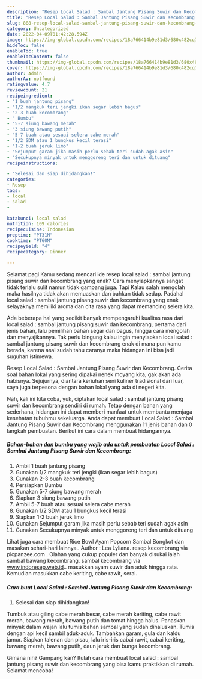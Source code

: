 ```yaml
---
description: "Resep Local Salad : Sambal Jantung Pisang Suwir dan Kecombrang yang Bikin Ngiler , Enak"
title: "Resep Local Salad : Sambal Jantung Pisang Suwir dan Kecombrang yang Bikin Ngiler , Enak"
slug: 888-resep-local-salad-sambal-jantung-pisang-suwir-dan-kecombrang-yang-bikin-ngiler-enak
category: Uncategorized
date: 2022-04-09T01:42:28.594Z
image: https://img-global.cpcdn.com/recipes/18a766414b9e81d3/680x482cq70/local-salad-sambal-jantung-pisang-suwir-dan-kecombrang-foto-resep-utama.jpg
hideToc: false
enableToc: true
enableTocContent: false
thumbnail: https://img-global.cpcdn.com/recipes/18a766414b9e81d3/680x482cq70/local-salad-sambal-jantung-pisang-suwir-dan-kecombrang-foto-resep-utama.jpg
cover: https://img-global.cpcdn.com/recipes/18a766414b9e81d3/680x482cq70/local-salad-sambal-jantung-pisang-suwir-dan-kecombrang-foto-resep-utama.jpg
author: Admin
authorAv: notfound
ratingvalue: 4.7
reviewcount: 21
recipeingredient:
- "1 buah jantung pisang"
- "1/2 mangkuk teri jengki ikan segar lebih bagus"
- "2-3 buah kecombrang"
- " Bumbu"
- "5-7 siung bawang merah"
- "3 siung bawang putih"
- "5-7 buah atau sesuai selera cabe merah"
- "1/2 SDM atau 1 bungkus kecil terasi"
- "1-2 buah jeruk limo"
- "Sejumput garam jika masih perlu sebab teri sudah agak asin"
- "Secukupnya minyak untuk menggoreng teri dan untuk dituang"
recipeinstructions:

- "Selesai dan siap dihidangkan!"
categories:
- Resep
tags:
- local
- salad
- 

katakunci: local salad  
nutrition: 109 calories
recipecuisine: Indonesian
preptime: "PT31M"
cooktime: "PT60M"
recipeyield: "4"
recipecategory: Dinner

---
```



Selamat pagi Kamu sedang mencari ide resep local salad : sambal jantung pisang suwir dan kecombrang yang enak? Cara menyiapkannya sangat tidak terlalu sulit namun tidak gampang juga. Tapi Kalau salah mengolah maka hasilnya tidak akan memuaskan dan bahkan tidak sedap. Padahal local salad : sambal jantung pisang suwir dan kecombrang yang enak selayaknya memiliki aroma dan cita rasa yang dapat memancing selera kita.


Ada beberapa hal yang sedikit banyak mempengaruhi kualitas rasa dari local salad : sambal jantung pisang suwir dan kecombrang, pertama dari jenis bahan, lalu pemilihan bahan segar dan bagus, hingga cara mengolah dan menyajikannya. Tak perlu bingung kalau ingin menyiapkan local salad : sambal jantung pisang suwir dan kecombrang enak di mana pun kamu berada, karena asal sudah tahu caranya maka hidangan ini bisa jadi suguhan istimewa.

Resep Local Salad : Sambal Jantung Pisang Suwir dan Kecombrang. Cerita soal bahan lokal yang sering dipakai nenek moyang kita, gak akan ada habisnya. Sejujurnya, diantara keriuhan seni kuliner tradisional dari luar, saya juga terpesona dengan bahan lokal yang ada di negeri kita.


Nah, kali ini kita coba, yuk, ciptakan local salad : sambal jantung pisang suwir dan kecombrang sendiri di rumah. Tetap dengan bahan yang sederhana, hidangan ini dapat memberi manfaat untuk membantu menjaga kesehatan tubuhmu sekeluarga. Anda dapat membuat Local Salad : Sambal Jantung Pisang Suwir dan Kecombrang menggunakan 11 jenis bahan dan 0 langkah pembuatan. Berikut ini cara dalam membuat hidangannya.

<!--inarticleads1-->

##### Bahan-bahan dan bumbu yang wajib ada untuk pembuatan Local Salad : Sambal Jantung Pisang Suwir dan Kecombrang:

1. Ambil 1 buah jantung pisang
1. Gunakan 1/2 mangkuk teri jengki (ikan segar lebih bagus)
1. Gunakan 2-3 buah kecombrang
1. Persiapkan  Bumbu
1. Gunakan 5-7 siung bawang merah
1. Siapkan 3 siung bawang putih
1. Ambil 5-7 buah atau sesuai selera cabe merah
1. Gunakan 1/2 SDM atau 1 bungkus kecil terasi
1. Siapkan 1-2 buah jeruk limo
1. Gunakan Sejumput garam jika masih perlu sebab teri sudah agak asin
1. Gunakan Secukupnya minyak untuk menggoreng teri dan untuk dituang


Lihat juga cara membuat Rice Bowl Ayam Popcorn Sambal Bongkot dan masakan sehari-hari lainnya.. Author : Lea Lyliana. resep kecombrang via picpanzee.com . Olahan yang cukup populer dan banyak disukai ialah sambal bawang kecombrang. sambal kecombrang via www.indoresep.web.id.. masukkan ayam suwir dan aduk hingga rata. Kemudian masukkan cabe keriting, cabe rawit, serai. 

<!--inarticleads2-->

##### Cara buat Local Salad : Sambal Jantung Pisang Suwir dan Kecombrang:


1. Selesai dan siap dihidangkan!

Tumbuk atau giling cabe merah besar, cabe merah keriting, cabe rawit merah, bawang merah, bawang putih dan tomat hingga halus. Panaskan minyak dalam wajan lalu tumis bahan sambal yang sudah dihaluskan. Tumis dengan api kecil sambil aduk-aduk. Tambahkan garam, gula dan kaldu jamur. Siapkan talenan dan pisau, lalu iris-iris cabai rawit, cabai keriting, bawang merah, bawang putih, daun jeruk dan bunga kecombrang. 

Gimana nih? Gampang kan? Itulah cara membuat local salad : sambal jantung pisang suwir dan kecombrang yang bisa kamu praktikkan di rumah. Selamat mencoba!
